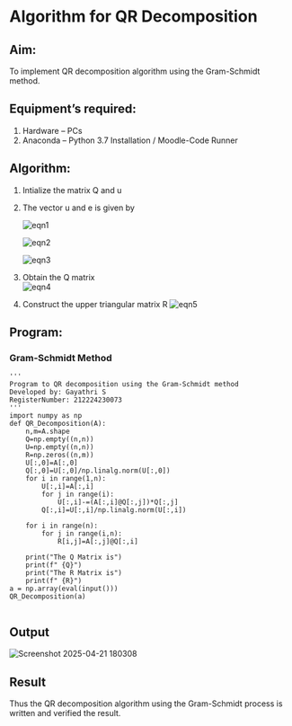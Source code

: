 # Algorithm for QR Decomposition
## Aim:
To implement QR decomposition algorithm using the Gram-Schmidt method.
## Equipment’s required:
1.	Hardware – PCs
2.	Anaconda – Python 3.7 Installation / Moodle-Code Runner
## Algorithm:
1.	Intialize the matrix Q and u
2.	The vector u and e is given by

    ![eqn1](./ex4.jpg)

    ![eqn2](./ex6.jpg)

    ![eqn3](./ex3.jpg)

3.	Obtain the Q matrix   
    ![eqn4](./ex1.jpg)
4.	Construct the upper triangular matrix R
    ![eqn5](./ex2.jpg)



## Program:
### Gram-Schmidt Method
```
''' 
Program to QR decomposition using the Gram-Schmidt method
Developed by: Gayathri S
RegisterNumber: 212224230073
'''
import numpy as np
def QR_Decomposition(A):
    n,m=A.shape
    Q=np.empty((n,n))
    U=np.empty((n,n))
    R=np.zeros((n,m))
    U[:,0]=A[:,0]
    Q[:,0]=U[:,0]/np.linalg.norm(U[:,0])
    for i in range(1,n):
        U[:,i]=A[:,i]
        for j in range(i):
            U[:,i]-=(A[:,i]@Q[:,j])*Q[:,j]
        Q[:,i]=U[:,i]/np.linalg.norm(U[:,i])
        
    for i in range(n):
        for j in range(i,n):
            R[i,j]=A[:,j]@Q[:,i]
            
    print("The Q Matrix is")
    print(f" {Q}")
    print("The R Matrix is")
    print(f" {R}")
a = np.array(eval(input()))
QR_Decomposition(a)


```

## Output



![Screenshot 2025-04-21 180308](https://github.com/user-attachments/assets/57e55cdc-0509-41a7-b97b-ee16ce76b9df)

## Result
Thus the QR decomposition algorithm using the Gram-Schmidt process is written and verified the result.
